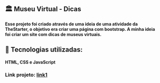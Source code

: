 ## 🏛 Museu Virtual - Dicas
#### Esse projeto foi criado através de uma ideia de uma atividade da TheStarter, o objetivo era criar uma página com bootstrap. A minha ideia foi criar um site com dicas de museus virtuais.

## 📱 Tecnologias utilizadas:
#### HTML, CSS e JavaScript 
### Link projeto: [link1](https://daianedeoliveira.github.io/Site-MuseuVirtual-Bootstrap/)
